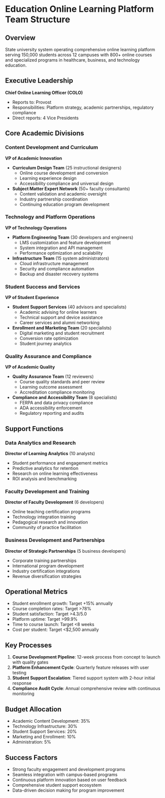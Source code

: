 # Education Online Learning Platform Team Structure

## Overview
State university system operating comprehensive online learning platform serving 150,000 students across 12 campuses with 800+ online courses and specialized programs in healthcare, business, and technology education.

## Executive Leadership
**Chief Online Learning Officer (COLO)**
- Reports to: Provost
- Responsibilities: Platform strategy, academic partnerships, regulatory compliance
- Direct reports: 4 Vice Presidents

## Core Academic Divisions

### Content Development and Curriculum
**VP of Academic Innovation**
- **Curriculum Design Team** (25 instructional designers)
  - Online course development and conversion
  - Learning experience design
  - Accessibility compliance and universal design
- **Subject Matter Expert Network** (50+ faculty consultants)
  - Content validation and academic oversight
  - Industry partnership coordination
  - Continuing education program development

### Technology and Platform Operations
**VP of Technology Operations**
- **Platform Engineering Team** (30 developers and engineers)
  - LMS customization and feature development
  - System integration and API management
  - Performance optimization and scalability
- **Infrastructure Team** (15 system administrators)
  - Cloud infrastructure management
  - Security and compliance automation
  - Backup and disaster recovery systems

### Student Success and Services
**VP of Student Experience**
- **Student Support Services** (40 advisors and specialists)
  - Academic advising for online learners
  - Technical support and device assistance
  - Career services and alumni networking
- **Enrollment and Marketing Team** (20 specialists)
  - Digital marketing and student recruitment
  - Conversion rate optimization
  - Student journey analytics

### Quality Assurance and Compliance
**VP of Academic Quality**
- **Quality Assurance Team** (12 reviewers)
  - Course quality standards and peer review
  - Learning outcome assessment
  - Accreditation compliance monitoring
- **Compliance and Accessibility Team** (8 specialists)
  - FERPA and data privacy compliance
  - ADA accessibility enforcement
  - Regulatory reporting and audits

## Support Functions

### Data Analytics and Research
**Director of Learning Analytics** (10 analysts)
- Student performance and engagement metrics
- Predictive analytics for retention
- Research on online learning effectiveness
- ROI analysis and benchmarking

### Faculty Development and Training
**Director of Faculty Development** (6 developers)
- Online teaching certification programs
- Technology integration training
- Pedagogical research and innovation
- Community of practice facilitation

### Business Development and Partnerships
**Director of Strategic Partnerships** (5 business developers)
- Corporate training partnerships
- International program development
- Industry certification integrations
- Revenue diversification strategies

## Operational Metrics
- Student enrollment growth: Target +15% annually
- Course completion rates: Target >78%
- Student satisfaction: Target >4.3/5.0
- Platform uptime: Target >99.9%
- Time to course launch: Target <8 weeks
- Cost per student: Target <$2,500 annually

## Key Processes
1. **Course Development Pipeline**: 12-week process from concept to launch with quality gates
2. **Platform Enhancement Cycle**: Quarterly feature releases with user testing
3. **Student Support Escalation**: Tiered support system with 2-hour initial response
4. **Compliance Audit Cycle**: Annual comprehensive review with continuous monitoring

## Budget Allocation
- Academic Content Development: 35%
- Technology Infrastructure: 30%
- Student Support Services: 20%
- Marketing and Enrollment: 10%
- Administration: 5%

## Success Factors
- Strong faculty engagement and development programs
- Seamless integration with campus-based programs
- Continuous platform innovation based on user feedback
- Comprehensive student support ecosystem
- Data-driven decision making for program improvement